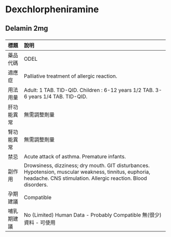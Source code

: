 # Dexchlorpheniramine

## Delamin 2mg

##### 

| 標題       | 說明                                                                                                                                                                   |
|:-----------|:-----------------------------------------------------------------------------------------------------------------------------------------------------------------------|
| 藥品代碼   | ODEL                                                                                                                                                                   |
| 適應症     | Palliative treatment of allergic reaction.                                                                                                                             |
| 用法用量   | Adult: 1 TAB. TID-QID. Children : 6-12 years 1/2 TAB. 3-6 years 1/4 TAB. TID-QID.                                                                                      |
| 肝功能異常 | 無需調整劑量                                                                                                                                                           |
| 腎功能異常 | 無需調整劑量                                                                                                                                                           |
| 禁忌       | Acute attack of asthma. Premature infants.                                                                                                                             |
| 副作用     | Drowsiness, dizziness; dry mouth. GIT disturbances. Hypotension, muscular weakness, tinnitus, euphoria, headache. CNS stimulation. Allergic reaction. Blood disorders. |
| 孕期建議   | Compatible                                                                                                                                                             |
| 哺乳期建議 | No (Limited) Human Data - Probably Compatible 無(很少)資料 - 可使用                                                                                                    |

